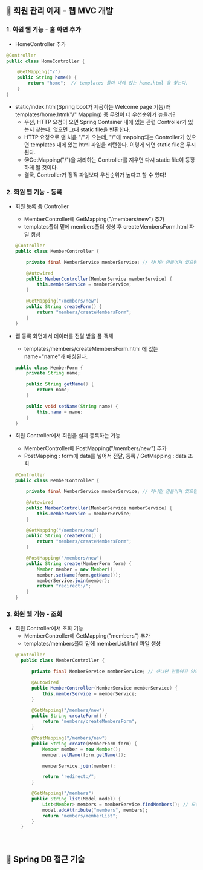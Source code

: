 ## :cherry_blossom: 회원 관리 예제 - 웹 MVC 개발

### 1. 회원 웹 기능 - 홈 화면 추가
* HomeController 추가
```java
@Controller
public class HomeController {

    @GetMapping("/")
    public String home() {
        return "home";  // templates 폴더 내에 있는 home.html 을 찾는다.
    }
}
```
* static/index.html(Spring boot가 제공하는 Welcome page 기능)과 templates/home.html("/" Mapping) 중 무엇이 더 우선순위가 높을까?
  * 우선, HTTP 요청이 오면 Spring Container 내에 있는 관련 Controller가 있는지 찾는다. 없으면 그때 static file을 반환한다.
  * HTTP 요청으로 맨 처음 "/"가 오는데, "/"에 mapping되는 Controller가 있으면 templates 내에 있는 html 파일을 리턴한다. 이렇게 되면 static file은 무시된다.
  * @GetMapping("/")을 처리하는 Controller를 지우면 다시 static file이 등장하게 될 것이다.
  * 결국, Controller가 정적 파일보다 우선순위가 높다고 할 수 있다!

### 2. 회원 웹 기능 - 등록
* 회원 등록 폼 Controller
  * MemberController에 GetMapping("/members/new") 추가
  * templates폴더 밑에 members폴더 생성 후 createMembersForm.html 파일 생성
  ```java
  @Controller
  public class MemberController {

      private final MemberService memberService; // 하나만 만들어져 있으면 된다.

      @Autowired
      public MemberController(MemberService memberService) {
          this.memberService = memberService;
      }

      @GetMapping("/members/new")
      public String createForm() {
          return "members/createMembersForm";
      }
  }
  ```
  
* 웹 등록 화면에서 데이터를 전달 받을 폼 객체
    * templates/members/createMembersForm.html 에 있는 name="name"과 매칭된다.
    ```java
    public class MemberForm {
        private String name;

        public String getName() {
            return name;
        }

        public void setName(String name) {
            this.name = name;
        }
    }
    ```
    
* 회원 Controller에서 회원을 실제 등록하는 기능
  * MemberController에 PostMapping("/members/new") 추가
  * PostMapping : form에 data를 넣어서 전달, 등록 / GetMapping : data 조회
  ```java
  @Controller
  public class MemberController {

      private final MemberService memberService; // 하나만 만들어져 있으면 된다.

      @Autowired
      public MemberController(MemberService memberService) {
          this.memberService = memberService;
      }

      @GetMapping("/members/new")
      public String createForm() {
          return "members/createMembersForm";
      }

      @PostMapping("/members/new")
      public String create(MemberForm form) {
          Member member = new Member();
          member.setName(form.getName());
          memberService.join(member);
          return "redirect:/";
      }
  }
  ```

### 3. 회원 웹 기능 - 조회
* 회원 Controller에서 조회 기능
  * MemberController에 GetMapping("members") 추가
  * templates/members폴더 밑에 memberList.html 파일 생성
  ```java
  @Controller
    public class MemberController {

        private final MemberService memberService; // 하나만 만들어져 있으면 된다.

        @Autowired
        public MemberController(MemberService memberService) {
            this.memberService = memberService;
        }

        @GetMapping("/members/new")
        public String createForm() {
            return "members/createMembersForm";
        }

        @PostMapping("/members/new")
        public String create(MemberForm form) {
            Member member = new Member();
            member.setName(form.getName());

            memberService.join(member);

            return "redirect:/";
        }

        @GetMapping("/members")
        public String list(Model model) {
            List<Member> members = memberService.findMembers(); // 모든 회원 list가 들어감.
            model.addAttribute("members", members);
            return "members/memberList";
        }
    }
    ```
<br/>

## :cherry_blossom: Spring DB 접근 기술


